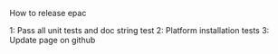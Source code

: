 How to release epac

1: Pass all unit tests and doc string test
2: Platform installation tests
3: Update page on github

